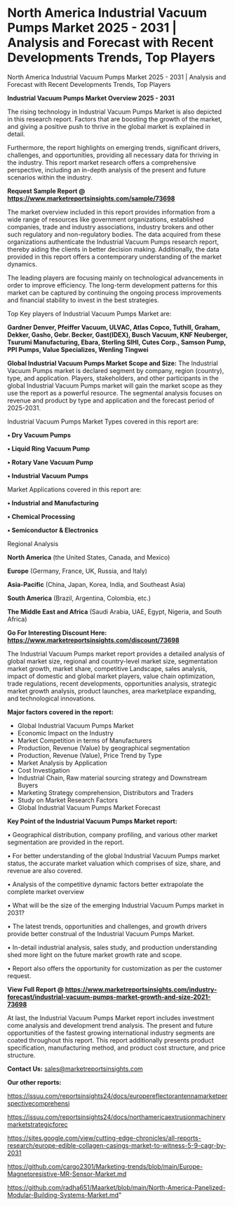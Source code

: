 # North America Industrial Vacuum Pumps Market 2025 - 2031 | Analysis and Forecast with Recent Developments Trends, Top Players
North America Industrial Vacuum Pumps Market 2025 - 2031 | Analysis and Forecast with Recent Developments Trends, Top Players

<Strong> Industrial Vacuum Pumps Market Overview 2025 - 2031</strong>

The rising technology in Industrial Vacuum Pumps Market is also depicted in this research report. Factors that are boosting the growth of the market, and giving a positive push to thrive in the global market is explained in detail.

Furthermore, the report highlights on emerging trends, significant drivers, challenges, and opportunities, providing all necessary data for thriving in the industry. This report market research offers a comprehensive perspective, including an in-depth analysis of the present and future scenarios within the industry.

<strong>Request Sample Report @ <a href=https://www.marketreportsinsights.com/sample/73698>https://www.marketreportsinsights.com/sample/73698</a></strong>

The market overview included in this report provides information from a wide range of resources like government organizations, established companies, trade and industry associations, industry brokers and other such regulatory and non-regulatory bodies. The data acquired from these organizations authenticate the Industrial Vacuum Pumps research report, thereby aiding the clients in better decision making. Additionally, the data provided in this report offers a contemporary understanding of the market dynamics.

The leading players are focusing mainly on technological advancements in order to improve efficiency. The long-term development patterns for this market can be captured by continuing the ongoing process improvements and financial stability to invest in the best strategies.

Top Key players of Industrial Vacuum Pumps Market are:

<strong>Gardner Denver, Pfeiffer Vacuum, ULVAC, Atlas Copco, Tuthill, Graham, Dekker, Gasho, Gebr. Becker, Gast(IDEX), Busch Vacuum, KNF Neuberger, Tsurumi Manufacturing, Ebara, Sterling SIHI, Cutes Corp., Samson Pump, PPI Pumps, Value Specializes, Wenling Tingwei</strong>

<strong><b>Global Industrial Vacuum Pumps Market Scope and Size:</b></strong>
The Industrial Vacuum Pumps market is declared segment by company, region (country), type, and application. Players, stakeholders, and other participants in the global Industrial Vacuum Pumps market will gain the market scope as they use the report as a powerful resource. The segmental analysis focuses on revenue and product by type and application and the forecast period of 2025-2031.

Industrial Vacuum Pumps Market Types covered in this report are:

<strong>• Dry Vacuum Pumps

• Liquid Ring Vacuum Pump

• Rotary Vane Vacuum Pump

• Industrial Vacuum Pumps</strong>

Market Applications covered in this report are:

<strong>• Industrial and Manufacturing

• Chemical Processing

• Semiconductor & Electronics</strong> 

Regional Analysis

<strong>North America</strong> (the United States, Canada, and Mexico)

<strong>Europe</strong> (Germany, France, UK, Russia, and Italy)

<strong>Asia-Pacific</strong> (China, Japan, Korea, India, and Southeast Asia)

<strong>South America</strong> (Brazil, Argentina, Colombia, etc.)

<strong>The Middle East and Africa</strong> (Saudi Arabia, UAE, Egypt, Nigeria, and South Africa)

<strong>Go For Interesting Discount Here: <a href=https://www.marketreportsinsights.com/discount/73698>https://www.marketreportsinsights.com/discount/73698</a></strong>

The Industrial Vacuum Pumps market report provides a detailed analysis of global market size, regional and country-level market size, segmentation market growth, market share, competitive Landscape, sales analysis, impact of domestic and global market players, value chain optimization, trade regulations, recent developments, opportunities analysis, strategic market growth analysis, product launches, area marketplace expanding, and technological innovations.

<strong><b>Major factors covered in the report:</b></strong>
<ul>
  <li>Global Industrial Vacuum Pumps Market </li>
  <li>Economic Impact on the Industry</li>
  <li>Market Competition in terms of Manufacturers</li>
  <li>Production, Revenue (Value) by geographical segmentation</li>
  <li>Production, Revenue (Value), Price Trend by Type</li>
  <li>Market Analysis by Application</li>
  <li>Cost Investigation</li>
  <li>Industrial Chain, Raw material sourcing strategy and Downstream Buyers</li>
  <li>Marketing Strategy comprehension, Distributors and Traders</li>
  <li>Study on Market Research Factors</li>
  <li>Global Industrial Vacuum Pumps Market Forecast</li>
</ul>

<strong><b>Key Point of the Industrial Vacuum Pumps Market report:</b></strong>

• Geographical distribution, company profiling, and various other market segmentation are provided in the report.

• For better understanding of the global Industrial Vacuum Pumps market status, the accurate market valuation which comprises of size, share, and revenue are also covered.

• Analysis of the competitive dynamic factors better extrapolate the complete market overview

• What will be the size of the emerging Industrial Vacuum Pumps market in 2031?

• The latest trends, opportunities and challenges, and growth drivers provide better construal of the Industrial Vacuum Pumps Market.

• In-detail industrial analysis, sales study, and production understanding shed more light on the future market growth rate and scope.

• Report also offers the opportunity for customization as per the customer request.

<strong><b>View Full Report @ <a href=https://www.marketreportsinsights.com/industry-forecast/industrial-vacuum-pumps-market-growth-and-size-2021-73698>https://www.marketreportsinsights.com/industry-forecast/industrial-vacuum-pumps-market-growth-and-size-2021-73698</a></b></strong>


At last, the Industrial Vacuum Pumps Market report includes investment come analysis and development trend analysis. The present and future opportunities of the fastest growing international industry segments are coated throughout this report. This report additionally presents product specification, manufacturing method, and product cost structure, and price structure.

<strong>Contact Us:</strong>
sales@marketreportsinsights.com

<strong>Our other reports:</strong>

<a href=https://issuu.com/reportsinsights24/docs/europereflectorantennamarketperspectivecomprehensi>https://issuu.com/reportsinsights24/docs/europereflectorantennamarketperspectivecomprehensi</a>

<a href=https://issuu.com/reportsinsights24/docs/northamericaextrusionmachinerymarketstrategicforec>https://issuu.com/reportsinsights24/docs/northamericaextrusionmachinerymarketstrategicforec</a>

<a href=https://sites.google.com/view/cutting-edge-chronicles/all-reports-research/europe-edible-collagen-casings-market-to-witness-5-9-cagr-by-2031>https://sites.google.com/view/cutting-edge-chronicles/all-reports-research/europe-edible-collagen-casings-market-to-witness-5-9-cagr-by-2031</a>

<a href=https://github.com/cargo2301/Marketing-trends/blob/main/Europe-Magnetoresistive-MR-Sensor-Market.md>https://github.com/cargo2301/Marketing-trends/blob/main/Europe-Magnetoresistive-MR-Sensor-Market.md</a>

<a href=https://github.com/radha651/Maarket/blob/main/North-America-Panelized-Modular-Building-Systems-Market.md>https://github.com/radha651/Maarket/blob/main/North-America-Panelized-Modular-Building-Systems-Market.md</a>"
